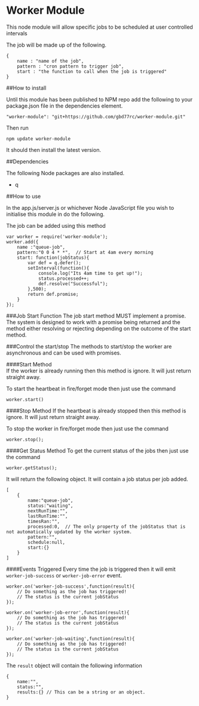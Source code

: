 Worker Module
================

This node module will allow specific jobs to be scheduled at user controlled intervals

The job will be made up of the following.

    {
        name : "name of the job",
        pattern : "cron pattern to trigger job",
        start : "the function to call when the job is triggered"
    }

##How to install

Until this module has been published to NPM repo add the following to your package.json file in the dependencies element.

    "worker-module": "git+https://github.com/gbd77rc/worker-module.git"
    
Then run 
    
    npm update worker-module
    
It should then install the latest version.

##Dependencies 

The following Node packages are also installed.

*   q
    
##How to use

In the app.js/server.js or whichever Node JavaScript file you wish to initialise this module in do the following.

The job can be added using this method

    var worker = require('worker-module');
    worker.add({
        name :"queue-job",
        pattern:"0 0 4 * *",  // Start at 4am every morning
        start: function(jobStatus){
            var def = q.defer();
            setInterval(function(){
                console.log("Its 4am time to get up!");
                status.processed++;
                def.resolve("Successful");
            },500);
            return def.promise;
        }
    });

###Job Start Function
The job start method MUST implement a promise.  The system is designed to work with a promise being returned and the method either resolving or rejecting depending on the outcome of the start method.

###Control the start/stop
The methods to start/stop the worker are asynchronous and can be used with promises.
    
####Start Method    
If the worker is already running then this method is ignore.  It will just return straight away.

To start the heartbeat in fire/forget mode then just use the command
    
    worker.start()
    
####Stop Method
If the heartbeat is already stopped then this method is ignore.  It will just return straight away.

To stop the worker in fire/forget mode then just use the command
   
    worker.stop();

####Get Status Method
To get the current status of the jobs then just use the command
    
    worker.getStatus();
    
It will return the following object.  It will contain a job status per job added.

    [
        {
            name:"queue-job",
            status:"waiting",
            nextRunTime:"",
            lastRunTime:"",
            timesRan:"",
            processed:0,  // The only property of the jobStatus that is not automatically updated by the worker system.
            pattern:"",
            schedule:null,
            start:{}
        }
    ]
    
####Events Triggered
Every time the job is triggered then it will emit `worker-job-success`  or `worker-job-error` event.

    worker.on('worker-job-success',function(result){
        // Do something as the job has triggered!
        // The status is the current jobStatus
    });

    worker.on('worker-job-error',function(result){
        // Do something as the job has triggered!
        // The status is the current jobStatus
    });

    worker.on('worker-job-waiting',function(result){
        // Do something as the job has triggered!
        // The status is the current jobStatus
    });

The `result` object will contain the following information

    {
        name:"",
        status:"",
        results:{} // This can be a string or an object.
    }
